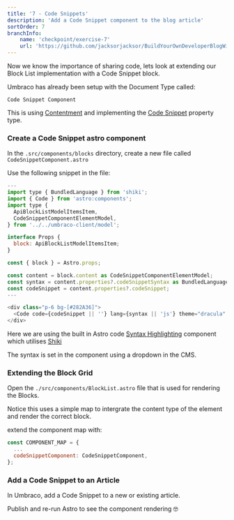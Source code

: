```yaml
---
title: '7 - Code Snippets'
description: 'Add a Code Snippet component to the blog article'
sortOrder: 7
branchInfo:
    name: 'checkpoint/exercise-7'
    url: 'https://github.com/jacksorjacksor/BuildYourOwnDeveloperBlogWithUmbraco15AndAstro/tree/checkpoint/start'
---
```


Now we know the importance of sharing code, lets look at extending our Block List implementation with a Code Snippet block.

Umbraco has already been setup with the Document Type called:

`Code Snippet Component`

This is using [Contentment](https://marketplace.umbraco.com/package/umbraco.community.contentment) and implementing the [Code Snippet](https://github.com/leekelleher/umbraco-contentment/blob/develop/docs/editors/code-editor.md) property type.

### Create a Code Snippet astro component

In the `.src/components/blocks` directory, create a new file called `CodeSnippetComponent.astro`

Use the following snippet in the file:

```js title=".src/components/blocks"
---
import type { BundledLanguage } from 'shiki';
import { Code } from 'astro:components';
import type {
  ApiBlockListModelItemsItem,
  CodeSnippetComponentElementModel,
} from '../../umbraco-client/model';

interface Props {
  block: ApiBlockListModelItemsItem;
}

const { block } = Astro.props;

const content = block.content as CodeSnippetComponentElementModel;
const syntax = content.properties?.codeSnippetSyntax as BundledLanguage;
const codeSnippet = content.properties?.codeSnippet;
---

<div class="p-6 bg-[#282A36]">
  <Code code={codeSnippet || ''} lang={syntax || 'js'} theme="dracula" />
</div>

```

Here we are using the built in Astro code [Syntax Highlighting](https://docs.astro.build/en/guides/syntax-highlighting/) component which utilises [Shiki](https://shiki.matsu.io/)

The syntax is set in the component using a dropdown in the CMS.

### Extending the Block Grid

Open the `./src/components/BlockList.astro` file that is used for rendering the Blocks.

Notice this uses a simple map to intergrate the content type of the element and render the correct block.

extend the component map with:

```js title="./src/components/BlockList.astro"
const COMPONENT_MAP = {
  ...
  codeSnippetComponent: CodeSnippetComponent,
};
```

### Add a Code Snippet to an Article

In Umbraco, add a Code Snippet to a new or existing article.

Publish and re-run Astro to see the component rendering 🤓
